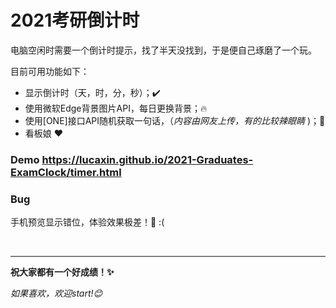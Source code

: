# 2021考研倒计时

电脑空闲时需要一个倒计时提示，找了半天没找到，于是便自己琢磨了一个玩。

目前可用功能如下：

- 显示倒计时（天，时，分，秒）；✔️
- 使用微软Edge背景图片API，每日更换背景；🔥
- 使用[ONE]接口API随机获取一句话，（*内容由网友上传，有的比较辣眼睛*  )；🙈
- 看板娘 ❤️

### Demo https://lucaxin.github.io/2021-Graduates-ExamClock/timer.html

### Bug
手机预览显示错位，体验效果极差！🤬 :(

<br>


****

**祝大家都有一个好成绩！✨**



*如果喜欢，欢迎start!😊*
